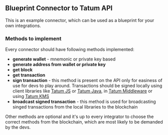 ## Blueprint Connector to Tatum API

This is an example connector, which can be used as a blueprint for your own integrations.

### Methods to implement

Every connector should have following methods implemented:

* **generate wallet** - mnemonic or private key based
* **generate address from wallet or private key**
* **get block**
* **get transaction**
* **sign transaction** - this method is present on the API only for easiness of use for devs to play around. Transactions should be signed locally using client libraries like [Tatum JS](https://github.com/tatumio/tatum-js) or [Tatum Java](https://github.com/tatumio/tatum-java), in [Tatum Middleware](https://github.com/tatumio/tatum-middleware) or using [Tatum KMS](https://github.com/tatumio/tatum-kms)
* **broadcast signed transaction** - this method is used for broadcasting singed transactions from the local libraries to the blockchain

Other methods are optional and it's up to every integrator to choose the correct methods from the blockchain, which are most likely to be demanded by the devs.
